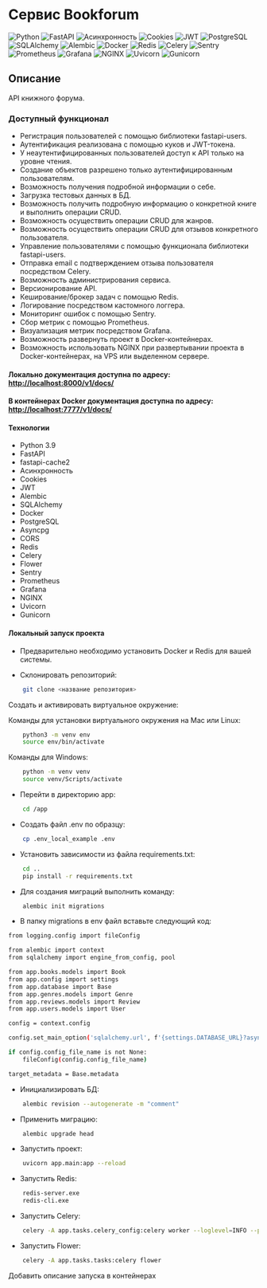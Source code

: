 # Cервис Bookforum

![Python](https://img.shields.io/badge/Python-464646?style=flat-square&logo=python)
![FastAPI](https://img.shields.io/badge/FastAPI-464646?style=flat-square&logo=fastapi)
![Асинхронность](https://img.shields.io/badge/Асинхронность-464646?style=flat-square)
![Cookies](https://img.shields.io/badge/Cookies-464646?style=flat-square)
![JWT](https://img.shields.io/badge/JWT-464646?style=flat-square&logo=JSON%20web%20tokens)
![PostgreSQL](https://img.shields.io/badge/PostgreSQL-464646?style=flat-square&logo=postgreSQL)
![SQLAlchemy](https://img.shields.io/badge/SQLAlchemy-464646?style=flat-square&logo=sqlalchemy)
![Alembic](https://img.shields.io/badge/Alembic-464646?style=flat-square)
![Docker](https://img.shields.io/badge/Docker-464646?style=flat-square&logo=docker)
![Redis](https://img.shields.io/badge/Redis-464646?style=flat-square&logo=redis)
![Celery](https://img.shields.io/badge/Celery-464646?style=flat-square&logo=celery)
![Sentry](https://img.shields.io/badge/-Sentry-464646?style=flat-square&logo=sentry)
![Prometheus](https://img.shields.io/badge/-Prometheus-464646?style=flat-square&logo=prometheus)
![Grafana](https://img.shields.io/badge/-Grafana-464646?style=flat-square&logo=grafana)
![NGINX](https://img.shields.io/badge/NGINX-464646?style=flat-square&logo=nginx)
![Uvicorn](https://img.shields.io/badge/Uvicorn-464646?style=flat-square)
![Gunicorn](https://img.shields.io/badge/Gunicorn-464646?style=flat-square&logo=gunicorn)

## Описание

API книжного форума.

### Доступный функционал

- Регистрация пользователей с помощью библиотеки fastapi-users.
- Аутентификация реализована с помощью куков и JWT-токена.
- У неаутентифицированных пользователей доступ к API только на уровне чтения.
- Создание объектов разрешено только аутентифицированным пользователям.
- Возможность получения подробной информации о себе.
- Загрузка тестовых данных в БД.
- Возможность получить подробную информацию о конкретной книге и выполнить операции CRUD.
- Возможность осуществить операции CRUD для жанров.
- Возможность осуществить операции CRUD для отзывов конкретного пользователя.
- Управление пользователями с помощью функционала библиотеки fastapi-users.
- Отправка email с подтверждением отзыва пользователя посредством Celery.
- Возможность администрирования сервиса.
- Версионирование API.
- Кеширование/брокер задач с помощью Redis.
- Логирование посредством кастомного логгера.
- Мониторинг ошибок с помощью Sentry.
- Сбор метрик с помощью Prometheus.
- Визуализация метрик посредством Grafana.
- Возможность развернуть проект в Docker-контейнерах.
- Возможность использовать NGINX при развертывании проекта в Docker-контейнерах, на VPS или выделенном сервере.

#### Локально документация доступна по адресу: <http://localhost:8000/v1/docs/>

#### В контейнерах Docker документация доступна по адресу: <http://localhost:7777/v1/docs/>  

#### Технологии

- Python 3.9
- FastAPI
- fastapi-cache2
- Асинхронность
- Cookies
- JWT
- Alembic
- SQLAlchemy
- Docker
- PostgreSQL
- Asyncpg
- CORS
- Redis
- Celery
- Flower
- Sentry
- Prometheus
- Grafana
- NGINX
- Uvicorn
- Gunicorn

#### Локальный запуск проекта

- Предварительно необходимо установить Docker и Redis для вашей системы.

- Склонировать репозиторий:

```bash
    git clone <название репозитория>
```

Cоздать и активировать виртуальное окружение:

Команды для установки виртуального окружения на Mac или Linux:

```bash
    python3 -m venv env
    source env/bin/activate
```

Команды для Windows:

```bash
    python -m venv venv
    source venv/Scripts/activate
```

- Перейти в директорию app:

```bash
    cd /app
```

- Создать файл .env по образцу:

```bash
    cp .env_local_example .env
```

- Установить зависимости из файла requirements.txt:

```bash
    cd ..
    pip install -r requirements.txt
```

- Для создания миграций выполнить команду:

```bash
    alembic init migrations
```

- В папку migrations в env файл вставьте следующий код:

```bash
from logging.config import fileConfig

from alembic import context
from sqlalchemy import engine_from_config, pool

from app.books.models import Book
from app.config import settings
from app.database import Base
from app.genres.models import Genre
from app.reviews.models import Review
from app.users.models import User

config = context.config

config.set_main_option('sqlalchemy.url', f'{settings.DATABASE_URL}?async_fallback=True')

if config.config_file_name is not None:
    fileConfig(config.config_file_name)

target_metadata = Base.metadata
```

- Инициализировать БД:

``` bash
    alembic revision --autogenerate -m "comment"   
```

- Применить миграцию:

``` bash
    alembic upgrade head 
```

- Запустить проект:

``` bash
    uvicorn app.main:app --reload    
```

- Запустить Redis:

``` bash
    redis-server.exe 
    redis-cli.exe  
```

- Запустить Celery:

``` bash
    celery -A app.tasks.celery_config:celery worker --loglevel=INFO --pool=solo
```

- Запустить Flower:

``` bash
    celery -A app.tasks.tasks:celery flower
```

Добавить описание запуска в контейнерах